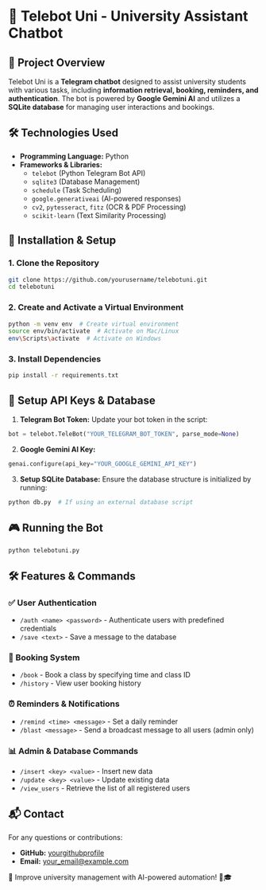 # 📢 Telebot Uni - University Assistant Chatbot

## 📌 Project Overview
Telebot Uni is a **Telegram chatbot** designed to assist university students with various tasks, including **information retrieval, booking, reminders, and authentication**. The bot is powered by **Google Gemini AI** and utilizes a **SQLite database** for managing user interactions and bookings.

## 🛠️ Technologies Used
- **Programming Language:** Python
- **Frameworks & Libraries:**
  - `telebot` (Python Telegram Bot API)
  - `sqlite3` (Database Management)
  - `schedule` (Task Scheduling)
  - `google.generativeai` (AI-powered responses)
  - `cv2`, `pytesseract`, `fitz` (OCR & PDF Processing)
  - `scikit-learn` (Text Similarity Processing)

## 🚀 Installation & Setup

### 1. Clone the Repository
```sh
git clone https://github.com/yourusername/telebotuni.git
cd telebotuni
```

### 2. Create and Activate a Virtual Environment
```sh
python -m venv env  # Create virtual environment
source env/bin/activate  # Activate on Mac/Linux
env\Scripts\activate  # Activate on Windows
```

### 3. Install Dependencies
```sh
pip install -r requirements.txt
```

## 🔑 Setup API Keys & Database
1. **Telegram Bot Token:** Update your bot token in the script:
```python
bot = telebot.TeleBot("YOUR_TELEGRAM_BOT_TOKEN", parse_mode=None)
```
2. **Google Gemini AI Key:**
```python
genai.configure(api_key="YOUR_GOOGLE_GEMINI_API_KEY")
```
3. **Setup SQLite Database:** Ensure the database structure is initialized by running:
```sh
python db.py  # If using an external database script
```

## 🎮 Running the Bot
```sh
python telebotuni.py
```

## 🛠️ Features & Commands
### ✅ User Authentication
- `/auth <name> <password>` - Authenticate users with predefined credentials
- `/save <text>` - Save a message to the database

### 📅 Booking System
- `/book` - Book a class by specifying time and class ID
- `/history` - View user booking history

### ⏰ Reminders & Notifications
- `/remind <time> <message>` - Set a daily reminder
- `/blast <message>` - Send a broadcast message to all users (admin only)

### 📊 Admin & Database Commands
- `/insert <key> <value>` - Insert new data
- `/update <key> <value>` - Update existing data
- `/view_users` - Retrieve the list of all registered users

## 📬 Contact
For any questions or contributions:
- **GitHub:** [yourgithubprofile](https://github.com/yourusername)
- **Email:** your_email@example.com

🚀 Improve university management with AI-powered automation! 🤖🎓
